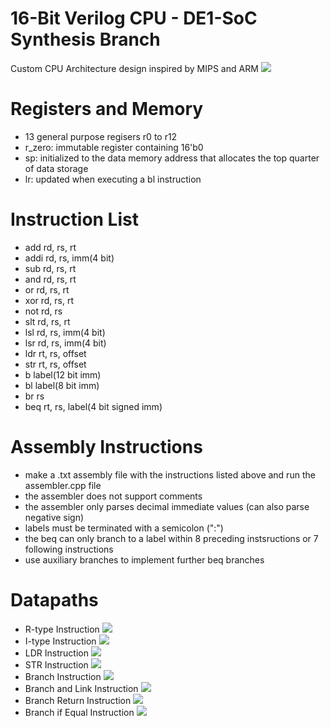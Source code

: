 # 16-Bit Verilog CPU - DE1-SoC Synthesis Branch
Custom CPU Architecture design inspired by MIPS and ARM
![](https://github.com/lhn1703/cpu_16bit/blob/fpga-de1/documentation/CPU.png)

# Registers and Memory
- 13 general purpose regisers r0 to r12
- r_zero: immutable register containing 16'b0
- sp: initialized to the data memory address that allocates the top quarter of data storage
- lr: updated when executing a bl instruction

# Instruction List 
- add 	rd, rs, rt
- addi	rd, rs, imm(4 bit)
- sub  	rd, rs, rt
-	and	  rd, rs, rt
-	or	  rd, rs, rt
-	xor 	rd, rs, rt
-	not	  rd, rs
-	slt	  rd, rs, rt             
-	lsl	  rd, rs, imm(4 bit)  
-	lsr	  rd, rs, imm(4 bit)
-	ldr	  rt, rs, offset
-	str	  rt, rs, offset 
-	b	    label(12 bit imm)
-	bl	  label(8 bit imm)  
-	br	  rs               
-	beq	  rt, rs, label(4 bit signed imm)

# Assembly Instructions
- make a .txt assembly file with the instructions listed above and run the assembler.cpp file
- the assembler does not support comments 
- the assembler only parses decimal immediate values (can also parse negative sign)
- labels must be terminated with a semicolon (":")
- the beq can only branch to a label within 8 preceding instsructions or 7 following instructions 
- use auxiliary branches to implement further beq branches

# Datapaths
- R-type Instruction
![](https://github.com/lhn1703/cpu_16bit/blob/fpga-de1/documentation/r-type.png)
- I-type Instruction
![](https://github.com/lhn1703/cpu_16bit/blob/fpga-de1/documentation/i-type.png)
- LDR Instruction
![](https://github.com/lhn1703/cpu_16bit/blob/fpga-de1/documentation/ldr.png)
- STR Instruction
![](https://github.com/lhn1703/cpu_16bit/blob/fpga-de1/documentation/str.png)
- Branch Instruction
![](https://github.com/lhn1703/cpu_16bit/blob/fpga-de1/documentation/branch.png)
- Branch and Link Instruction
![](https://github.com/lhn1703/cpu_16bit/blob/fpga-de1/documentation/bl.png)
- Branch Return Instruction
![](https://github.com/lhn1703/cpu_16bit/blob/fpga-de1/documentation/br.png)
- Branch if Equal Instruction
![](https://github.com/lhn1703/cpu_16bit/blob/fpga-de1/documentation/beq.png)

